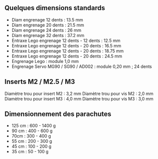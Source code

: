 ## Quelques dimensions standards

- Diam engrenage 12 dents : 13.5 mm
- Diam engrenage 20 dents : 21.5 mm
- Diam engrenage 24 dents : 26 mm
- Diam engrenage 32 dents : 37.2 mm
- Entraxe Lego engrenage 12 dents - 12 dents : 12.5 mm
- Entraxe Lego engrenage 12 dents - 20 dents : 16.5 mm
- Entraxe Lego engrenage 12 dents - 20 dents : 18.75 mm
- Entraxe Lego engrenage 12 dents - 20 dents : 24.5 mm
- Engrenage Lego : module 1,0 mm
- Engrenage Servo MG90 / SG90 / AD002 : module 0,20 mm ; 24 dents

## Inserts M2 / M2.5 / M3

Diamètre trou pour insert M2 : 3,2 mm
Diamètre trou pour vis M2 : 2,0 mm
Diamètre trou pour insert M3 : 4,0 mm
Diamètre trou pour vis M3 : 3,0 mm

## Dimensionnement des parachutes

- 125 cm : 600 - 1400 g
- 90 cm : 400 - 600 g
- 70cm : 300 - 400 g
- 55 cm : 200 - 300 g
- 45 cm : 100 - 200 g
- 35 cm : 50 - 100 g